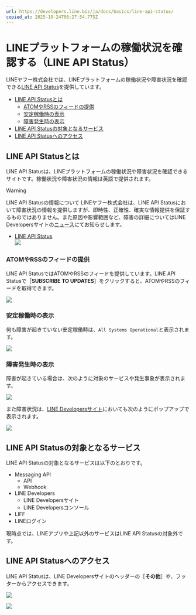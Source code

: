 ```yaml
---
url: https://developers.line.biz/ja/docs/basics/line-api-status/
copied_at: 2025-10-24T06:27:54.775Z
---
```

# LINEプラットフォームの稼働状況を確認する（LINE API Status）

LINEヤフー株式会社では、LINEプラットフォームの稼働状況や障害状況を確認できる[LINE API Status](https://api.line-status.info/)を提供しています。

*   [LINE API Statusとは](#status-01)
    *   [ATOMやRSSのフィードの提供](#status-subscribe)
    *   [安定稼働時の表示](#status-02)
    *   [障害発生時の表示](#status-03)
*   [LINE API Statusの対象となるサービス](#status-04)
*   [LINE API Statusへのアクセス](#status-05)

## LINE API Statusとは

LINE API Statusは、LINEプラットフォームの稼働状況や障害状況を確認できるサイトです。稼働状況や障害状況の情報は英語で提供されます。

> [!WARNING]
> LINE API Statusの情報について
> LINEヤフー株式会社は、LINE API Statusにおいて障害状況の情報を提供しますが、即時性、正確性、確実な情報提供を保証するものではありません。また原因や影響範囲など、障害の詳細についてはLINE Developersサイトの[ニュース](https://developers.line.biz/ja/news/tags/outage-report/)にてお知らせします。

*   [LINE API Status](https://api.line-status.info/)  
    ![](https://developers.line.biz/media/basics/line-api-status.png)

### ATOMやRSSのフィードの提供

LINE API StatusではATOMやRSSのフィードを提供しています。LINE API Statusで［**SUBSCRIBE TO UPDATES**］をクリックすると、ATOMやRSSのフィードを取得できます。

![](https://developers.line.biz/media/news/line_api_status_rss_feed.png)

### 安定稼働時の表示

何も障害が起きていない安定稼働時は、`All Systems Operational`と表示されます。

![](https://developers.line.biz/media/news/line_api_status_operational.png)

### 障害発生時の表示

障害が起きている場合は、次のように対象のサービスや発生事象が表示されます。

![](https://developers.line.biz/media/news/line_api_status_outage.png)

また障害状況は、[LINE Developersサイト](https://developers.line.biz/ja/)においても次のようにポップアップで表示されます。

![](https://developers.line.biz/media/news/line_api_status_outage_popup.png)

## LINE API Statusの対象となるサービス

LINE API Statusの対象となるサービスは以下のとおりです。

*   Messaging API
    *   API
    *   Webhook
*   LINE Developers
    *   LINE Developersサイト
    *   LINE Developersコンソール
*   LIFF
*   LINEログイン

現時点では、LINEアプリや上記以外のサービスはLINE API Statusの対象外です。

## LINE API Statusへのアクセス

LINE API Statusは、LINE Developersサイトのヘッダーの［**その他**］や、フッターからアクセスできます。

![](https://developers.line.biz/media/basics/line-api-status-from-header-ja.png)

![](https://developers.line.biz/media/basics/line-api-status-from-footer-ja.png)